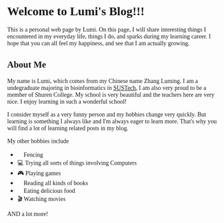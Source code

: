# <span style="font-family:Arno Pro">Welcome to Lumi's Blog!!!</span>



<span style="font-family:Arno Pro"> This is a personal web page by Lumi. On this page, I will share interesting things I encountered in my everyday life, things I do, and sparks during my learning career. I hope that you can all feel my happiness, and see that I am actually growing.

## <span style="font-family:Arno Pro"> About Me

<span style="font-family:Arno Pro"> My name is Lumi, which comes from my Chinese name Zhang Luming. I am a undegraduate majoring in bioinformatics in [SUSTech](https://sustech.edu.cn), I am also very proud to be a member of Shuren College. My school is very beautiful and the teachers here are very nice. I enjoy learning in such a wonderful school! 

<!-- <img src="Life/image/Me.jpg" width=500 alt="Yep, that's me"> -->

<span style="font-family:Arno Pro">I consider myself as a very funny person and my hobbies change very quickly. But learning is something I always like and I'm always eager to learn more. That's why you will find a lot of learning related posts in my blog.

<span style="font-family:Arno Pro"> My other hobbies include
* <span style="font-family:Arno Pro"> 🤺 Fencing
* <span style="font-family:Arno Pro"> 💻 Trying all sorts of things involving Computers
* <span style="font-family:Arno Pro"> 🎮 Playing games
* <span style="font-family:Arno Pro"> 📖 Reading all kinds of books
* <span style="font-family:Arno Pro"> 🍕 Eating delicious food
* <span style="font-family:Arno Pro"> 🎬 Watching movies

<span style="font-family:Arno Pro"> AND a lot more!